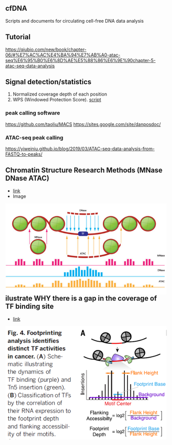 ## cfDNA
Scripts and documents for circulating cell-free DNA data analysis

## Tutorial
https://qiubio.com/new/book/chapter-06/#%E7%AC%AC%E4%BA%94%E7%AB%A0-atac-seq%E6%95%B0%E6%8D%AE%E5%88%86%E6%9E%90chapter-5-atac-seq-data-analysis

## Signal detection/statistics
1. Normalized coverage depth of each position
2. WPS (Windowed Protection Score). [script](https://github.com/shendurelab/cfDNA/blob/master/extractReadStartsFromBAM2Wig.py)

### peak calling software
https://github.com/taoliu/MACS
https://sites.google.com/site/danposdoc/

### ATAC-seq peak calling
https://yiweiniu.github.io/blog/2019/03/ATAC-seq-data-analysis-from-FASTQ-to-peaks/

## Chromatin Structure Research Methods (MNase DNase ATAC)
* [link](https://www.labome.com/method/Chromatin-Structure-Research-Methods.html)
* Image
<img src="img/chromtain_access.jpg" width = "600" div align=left />

## ilustrate WHY there is a gap in the coverage of TF binding site
* [link](https://www.biostars.org/p/347703/)
<img src="img/TFBS_gap.png" width = "600" div align=left />


